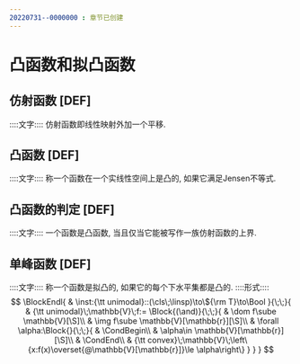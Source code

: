 ```yaml
---
20220731--0000000 : 章节已创建
---
```

# 凸函数和拟凸函数
## 仿射函数 [DEF]
::::文字::::
仿射函数即线性映射外加一个平移. 

## 凸函数 [DEF]
::::文字::::
称一个函数在一个实线性空间上是凸的, 如果它满足Jensen不等式. 

## 凸函数的判定 [DEF]
::::文字::::
一个函数是凸函数, 当且仅当它能被写作一族仿射函数的上界. 

## 单峰函数 [DEF]
::::文字::::
称一个函数是拟凸的, 如果它的每个下水平集都是凸的. 
::::形式::::
$$
\BlockEndl{
    & \inst:{\tt unimodal}::(\cls\;\linsp)\to\${\rm T}\to\Bool
}{\;\;}{
    & {\tt unimodal}\;\mathbb{V}\;f:=
    \Block{(\and)}{\;\;}{
        & \dom f\sube \mathbb{V}[\S]\\
        & \img f\sube \mathbb{V}[\mathbb{r}][\S]\\
        & \forall \alpha:\Block{}{\;\;}{
            & \CondBegin\\
            & \alpha\in \mathbb{V}[\mathbb{r}][\S]\\
            & \CondEnd\\
            & {\tt convex}\;\mathbb{V}\;\left\{x:f(x)\overset{@\mathbb{V}[\mathbb{r}]}\le \alpha\right\}
        }
    }
}
$$
